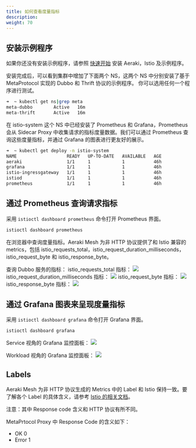 ```yaml
---
title: 如何查看度量指标
description: 
weight: 70
---
```


## 安装示例程序

如果你还没有安装示例程序，请参照 [快速开始](/zh/docs/v1.x/quickstart/) 安装 Aeraki，Istio 及示例程序。

安装完成后，可以看到集群中增加了下面两个 NS，这两个 NS 中分别安装了基于 MetaProtocol 实现的 Dubbo 和 Thrift 协议的示例程序。
你可以选用任何一个程序进行测试。

```bash
➜  ~ kubectl get ns|grep meta
meta-dubbo        Active   16m
meta-thrift       Active   16m
```

在 istio-system 这个 NS 中已经安装了 Prometheus 和 Grafana，Prometheus 会从 Sidecar Proxy 中收集请求的指标度量数据。我们可以通过 Prometheus 查询这些度量指标，并通过 Grafana 的图表进行更友好的展示。

```bash
➜  ~ kubectl get deploy -n istio-system
NAME                   READY   UP-TO-DATE   AVAILABLE   AGE
aeraki                 1/1     1            1           46h
grafana                1/1     1            1           46h
istio-ingressgateway   1/1     1            1           46h
istiod                 1/1     1            1           46h
prometheus             1/1     1            1           46h
```

## 通过 Prometheus 查询请求指标

采用 ```istioctl dashboard prometheus``` 命令打开 Prometheus 界面。

```bash
istioctl dashboard prometheus
```

在浏览器中查询度量指标。Aeraki Mesh 为非 HTTP 协议提供了和 Istio 兼容的 metrics，包括 istio_requests_total，istio_request_duration_milliseconds，istio_request_byte 和 istio_response_byte。

查询 Dubbo 服务的指标：
istio_requests_total 指标：
![](../prometheus-request-total.png)
istio_request_duration_milliseconds 指标：
![](../prometheus-duration_milliseconds.png)
istio_request_byte 指标：
![](../prometheus-request-byte.png)
istio_response_byte 指标：
![](../prometheus-response_byte.png)

## 通过 Grafana 图表来呈现度量指标

采用 ```istioctl dashboard grafana``` 命令打开 Grafana 界面。

```bash
istioctl dashboard grafana
```
Service 视角的 Grafana 监控面板：
![](../istio-grafana-service.png)

Workload 视角的 Grafana 监控面板：
![](../istio-grafana-workload.png)

## Labels

Aeraki Mesh 为非 HTTP 协议生成的 Metrics 中的 Label 和 Istio 保持一致。要了解各个 Label 的具体含义，请参考 [Istio 的相关文档](https://istio.io/latest/docs/reference/config/metrics/#labels)。

注意：其中 Response code 含义和 HTTP 协议有所不同。

MetaPrtocol Proxy 中 Response Code 的含义如下：
* OK 0
* Error 1



